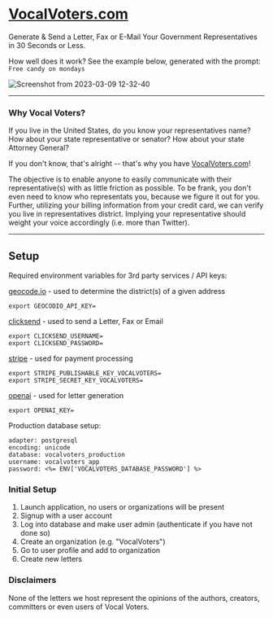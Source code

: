 [VocalVoters.com](https://vocalvoters.com)
==========

Generate & Send a Letter, Fax or E-Mail Your Government Representatives in 30 Seconds or Less.

How well does it work? See the example below, generated with the prompt: `Free candy on mondays`

![Screenshot from 2023-03-09 12-32-40](https://user-images.githubusercontent.com/1498748/224122005-83166520-8ecf-4fbf-91e1-67cc6a402b27.png)


------------------------

### Why Vocal Voters?

If you live in the United States, do you know your representatives name? How about your state representative or senator? How about your state Attorney General?

If you don't know, that's alright -- that's why you have [VocalVoters.com](https://vocalvoters.com)!

The objective is to enable anyone to easily communicate with their representative(s) with as little friction as possible. To be frank, you don't even need to know who representats you, because we figure it out for you. Further, utilizing your billing information from your credit card, we can verify you live in representatives district. Implying your representative should weight your voice accordingly (i.e. more than Twitter).

------------------------

## Setup

Required environment variables for 3rd party services / API keys:

[geocode.io](https://geocod.io/) - used to determine the district(s) of a given address

```
export GEOCODIO_API_KEY=
```

[clicksend](https://clicksend.com/) - used to send a Letter, Fax or Email
```
export CLICKSEND_USERNAME=
export CLICKSEND_PASSWORD=
```

[stripe](https://stripe.com/) - used for payment processing
```
export STRIPE_PUBLISHABLE_KEY_VOCALVOTERS=
export STRIPE_SECRET_KEY_VOCALVOTERS=
```

[openai](https://openai.com/) - used for letter generation
```
export OPENAI_KEY=
```

Production database setup:
```
adapter: postgresql
encoding: unicode
database: vocalvoters_production
username: vocalvoters_app
password: <%= ENV['VOCALVOTERS_DATABASE_PASSWORD'] %>
```

### Initial Setup

1. Launch application, no users or organizations will be present
2. Signup with a user account
3. Log into database and make user admin (authenticate if you have not done so)
4. Create an organization (e.g. "VocalVoters")
5. Go to user profile and add to organization
6. Create new letters


### Disclaimers

None of the letters we host represent the opinions of the authors, creators, committers or even users of Vocal Voters.
